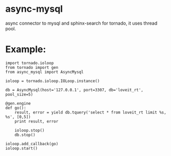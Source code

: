 async-mysql
===========

async connector to mysql and sphinx-search for tornado, it uses thread pool.

Example:
===========

    import tornado.ioloop
    from tornado import gen
    from async_mysql import AsyncMysql
    
    ioloop = tornado.ioloop.IOLoop.instance()
    
    db = AsyncMysql(host='127.0.0.1', port=3307, db='loveit_rt', pool_size=5)
    
    @gen.engine
    def go():
        result, error = yield db.tquery('select * from loveit_rt limit %s, %s', [0,5])
        print result, error
        
        ioloop.stop()
        db.stop()
    
    ioloop.add_callback(go)
    ioloop.start()

